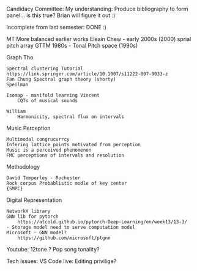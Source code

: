 Candidacy Committee:
    My understanding: Produce bibliography to form panel... is this true?
    Brian will figure it out :)

Incomplete from last semester:
    DONE :)

MT
More balanced earlier works
    Eleain Chew - early 2000s (2000) sprial pitch array
    GTTM 1980s - 
    Tonal Pitch space (1990s)

Graph Tho.

    Spectral clustering Tutorial
    https://link.springer.com/article/10.1007/s11222-007-9033-z
    Fan Chung Spectral graph theory (shorty)
    Speilman

    Isomap - manifold learning Vincent
        CQTs of musical sounds

    William 
        Harmonicity, spectral flux on intervals

Music Perception

    Multimodal congrucurrcy 
    Infering lattice points motivated from perception
    Music is a perceived phenomenon
    FMC perceptions of intervals and resolution

Methodology

    David Temperley - Rochester
    Rock corpus Probablistic modle of key center
    {SMPC}

Digital Representation

    NetworkX library
    GNN lib for pytorch
        https://atcold.github.io/pytorch-Deep-Learning/en/week13/13-3/
    - Storage model need to serve computation model
    Microsoft - GNN model?
        https://github.com/microsoft/ptgnn

Youtube: 12tone ?
    Pop song tonality?

Tech Issues:
VS Code live: Editing privilige?


